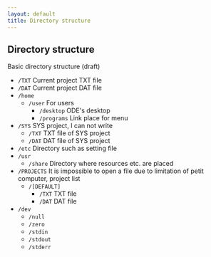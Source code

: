```yaml
---
layout: default
title: Directory structure
---
```

## Directory structure
Basic directory structure (draft)

* `/TXT` Current project TXT file
* `/DAT` Current project DAT file
* `/home`
  * `/user` For users
    * `/desktop` ODE's desktop
    * `/programs` Link place for menu
* `/SYS` SYS project, I can not write
  * `/TXT` TXT file of SYS project
  * `/DAT` DAT file of SYS project
* `/etc` Directory such as setting file
* `/usr`
  * `/share` Directory where resources etc. are placed
* `/PROJECTS` It is impossible to open a file due to limitation of petit computer, project list
  * `/[DEFAULT]`
    * `/TXT` TXT file
    * `/DAT` DAT file
* `/dev`
  * `/null`
  * `/zero`
  * `/stdin`
  * `/stdout`
  * `/stderr`
